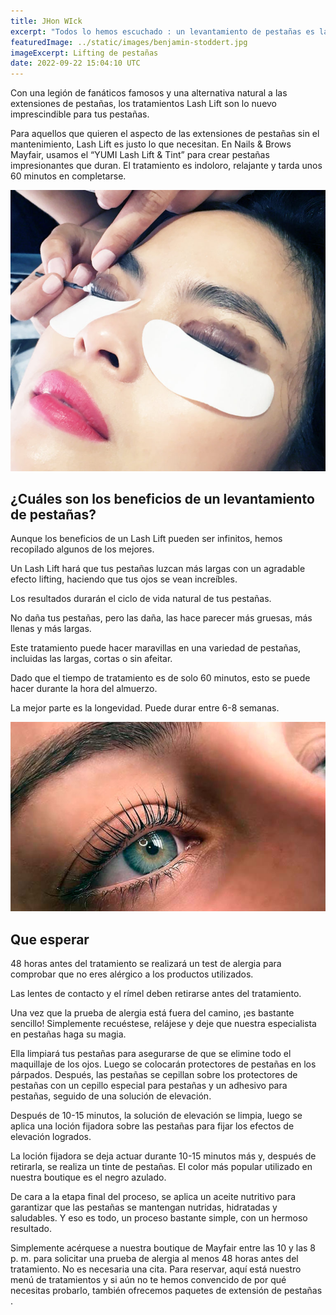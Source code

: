 ```yaml
---
title: JHon WIck
excerpt: "Todos lo hemos escuchado : un levantamiento de pestañas es la mejor manera de obtener pestañas llenas y voluminosas. Pero, ¿qué es realmente un lifting de pestañas? ¿Cómo consigues uno? ¿Y por qué todo el mundo habla de eso?."
featuredImage: ../static/images/benjamin-stoddert.jpg
imageExcerpt: Lifting de pestañas
date: 2022-09-22 15:04:10 UTC
---
```

Con una legión de fanáticos famosos y una alternativa natural a las extensiones de pestañas, los tratamientos Lash Lift son lo nuevo imprescindible para tus pestañas.

Para aquellos que quieren el aspecto de las extensiones de pestañas sin el mantenimiento, Lash Lift es justo lo que necesitan. En Nails & Brows Mayfair, usamos el “YUMI Lash Lift & Tint” para crear pestañas impresionantes que duran. El tratamiento es indoloro, relajante y tarda unos 60 minutos en completarse.

![Lifting1](../static/images/lifting1.jpg)

## ¿Cuáles son los beneficios de un levantamiento de pestañas?
Aunque los beneficios de un Lash Lift pueden ser infinitos, hemos recopilado algunos de los mejores.

Un Lash Lift hará que tus pestañas luzcan más largas con un agradable efecto lifting, haciendo que tus ojos se vean increíbles.

Los resultados durarán el ciclo de vida natural de tus pestañas.

No daña tus pestañas, pero las daña, las hace parecer más gruesas, más llenas y más largas.

Este tratamiento puede hacer maravillas en una variedad de pestañas, incluidas las largas, cortas o sin afeitar.

Dado que el tiempo de tratamiento es de solo 60 minutos, esto se puede hacer durante la hora del almuerzo.

La mejor parte es la longevidad. Puede durar entre 6-8 semanas.

![Lifting2](../static/images/lifting2.jpg)

## Que esperar
48 horas antes del tratamiento se realizará un test de alergia para comprobar que no eres alérgico a los productos utilizados.

Las lentes de contacto y el rímel deben retirarse antes del tratamiento.

Una vez que la prueba de alergia está fuera del camino, ¡es bastante sencillo! Simplemente recuéstese, relájese y deje que nuestra especialista en pestañas haga su magia.

Ella limpiará tus pestañas para asegurarse de que se elimine todo el maquillaje de los ojos. Luego se colocarán protectores de pestañas en los párpados. Después, las pestañas se cepillan sobre los protectores de pestañas con un cepillo especial para pestañas y un adhesivo para pestañas, seguido de una solución de elevación.

Después de 10-15 minutos, la solución de elevación se limpia, luego se aplica una loción fijadora sobre las pestañas para fijar los efectos de elevación logrados.

La loción fijadora se deja actuar durante 10-15 minutos más y, después de retirarla, se realiza un tinte de pestañas. El color más popular utilizado en nuestra boutique es el negro azulado.

De cara a la etapa final del proceso, se aplica un aceite nutritivo para garantizar que las pestañas se mantengan nutridas, hidratadas y saludables. Y eso es todo, un proceso bastante simple, con un hermoso resultado.

Simplemente acérquese a nuestra boutique de Mayfair entre las 10 y las 8 p. m. para solicitar una prueba de alergia al menos 48 horas antes del tratamiento. No es necesaria una cita. Para reservar, aquí está nuestro menú de tratamientos y si aún no te hemos convencido de por qué necesitas probarlo, también ofrecemos paquetes de extensión de pestañas .